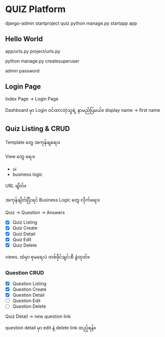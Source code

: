 # QUIZ Platform



django-admin startproject quiz
python manage.py startapp app

## Hello World

app/urls.py
project/urls.py



python manage.py createsuperuser

admin
password



## Login Page

Index Page -> Login Page 


Dashboard မှာ Login ဝင်ထားတဲ့သူရဲ့ နာမည်ပြမယ်။
display name -> first name


## Quiz Listing & CRUD

Template တွေ အကုန်ချရေး။

View တွေ ရေး။
- ui
- business logic

URL ချိတ်။

အကုန်ချိတ်ပြီးရင် Business Logic တွေ လိုက်ရေး။


Quiz -> Question -> Answers

- [x] Quiz Listing
- [x] Quiz Create
- [x] Quiz Detail
- [x] Quiz Edit
- [x] Quiz Delete

views. ထဲမှာ စုမရေးပဲ
တစ်ဖိုင်ချင်းစီ ခွဲထုတ်။


### Question CRUD

- [x] Question Listing
- [x] Question Create
- [x] Question Detail
- [ ] Question Edit
- [ ] Question Delete

Quiz Detail -> new question link 

question detail မှာ edit နဲ့ delete link  ထည့်ရန်။


